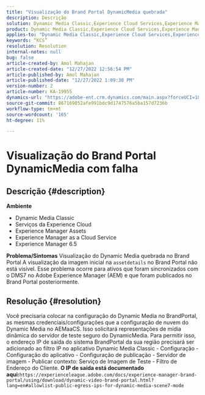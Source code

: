 ```yaml
---
title: "Visualização do Brand Portal DynamicMedia quebrada"
description: Descrição
solution: Dynamic Media Classic,Experience Cloud Services,Experience Manager,Experience Manager as a Cloud Service
product: Dynamic Media Classic,Experience Cloud Services,Experience Manager,Experience Manager as a Cloud Service
applies-to: "Dynamic Media Classic,Experience Cloud Services,Experience Manager Assets,Experience Manager as a Cloud Service,Experience Manager 6.5"
keywords: “KCS”
resolution: Resolution
internal-notes: null
bug: false
article-created-by: Amol Mahajan
article-created-date: "12/27/2022 12:56:54 PM"
article-published-by: Amol Mahajan
article-published-date: "12/27/2022 1:09:38 PM"
version-number: 2
article-number: KA-19955
dynamics-url: "https://adobe-ent.crm.dynamics.com/main.aspx?forceUCI=1&pagetype=entityrecord&etn=knowledgearticle&id=5a3787ef-e585-ed11-81ad-6045bd0067ea"
source-git-commit: 867169052afe991bdc9d1747576a5ba157d7236b
workflow-type: tm+mt
source-wordcount: '165'
ht-degree: 11%

---
```


# Visualização do Brand Portal DynamicMedia com falha

## Descrição {#description}

<b>Ambiente</b>
- Dynamic Media Classic
- Serviços da Experience Cloud
- Experience Manager Assets
- Experience Manager as a Cloud Service
- Experience Manager 6.5



<b>Problema/Sintomas</b>
Visualização do Dynamic Media quebrada no Brand Portal A visualização da imagem inicial na `assetdetails` no Brand Portal não está visível. Esse problema ocorre para ativos que foram sincronizados com o DMS7 no Adobe Experience Manager (AEM) e que foram publicados no Brand Portal posteriormente.


## Resolução {#resolution}


Você precisaria colocar na configuração do Dynamic Media no BrandPortal, as mesmas credenciais/configurações que a configuração de nuvem do Dynamic Media no AEMaaCS. Isso solicitará representações de mídia dinâmica do servidor de teste seguro do DynamicMedia. Para permitir isso, o endereço IP de saída do sistema BrandPortal da sua região precisará ser adicionado ao filtro IP no aplicativo Dynamic Media Classic - Configuração - Configuração do aplicativo - Configuração de publicação - Servidor de imagem - Publicar contexto: Serviço de Imagem de Teste - Filtro de Endereço do Cliente. <b>O IP de saída está documentado aqui:</b>`https://experienceleague.adobe.com/docs/experience-manager-brand-portal/using/download/dynamic-video-brand-portal.html?lang=en#allowlist-public-egress-ips-for-dynamic-media-scene7-mode`
